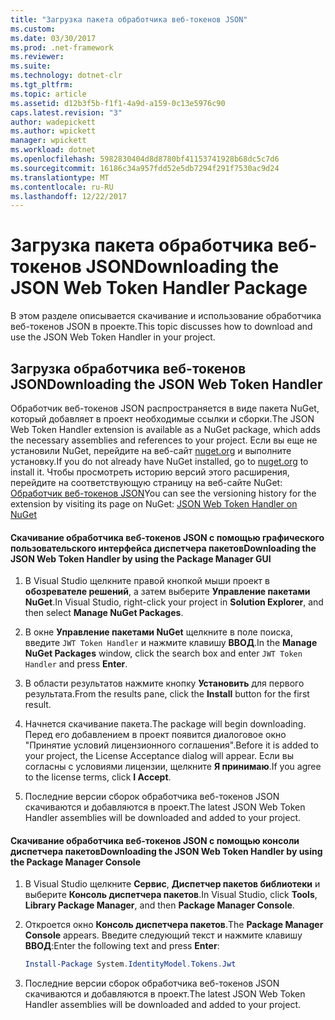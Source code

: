 ```yaml
---
title: "Загрузка пакета обработчика веб-токенов JSON"
ms.custom: 
ms.date: 03/30/2017
ms.prod: .net-framework
ms.reviewer: 
ms.suite: 
ms.technology: dotnet-clr
ms.tgt_pltfrm: 
ms.topic: article
ms.assetid: d12b3f5b-f1f1-4a9d-a159-0c13e5976c90
caps.latest.revision: "3"
author: wadepickett
ms.author: wpickett
manager: wpickett
ms.workload: dotnet
ms.openlocfilehash: 5982830404d8d8780bf41153741928b68dc5c7d6
ms.sourcegitcommit: 16186c34a957fdd52e5db7294f291f7530ac9d24
ms.translationtype: MT
ms.contentlocale: ru-RU
ms.lasthandoff: 12/22/2017
---
```

# <a name="downloading-the-json-web-token-handler-package"></a><span data-ttu-id="eec77-102">Загрузка пакета обработчика веб-токенов JSON</span><span class="sxs-lookup"><span data-stu-id="eec77-102">Downloading the JSON Web Token Handler Package</span></span>
<span data-ttu-id="eec77-103">В этом разделе описывается скачивание и использование обработчика веб-токенов JSON в проекте.</span><span class="sxs-lookup"><span data-stu-id="eec77-103">This topic discusses how to download and use the JSON Web Token Handler in your project.</span></span>  
  
## <a name="downloading-the-json-web-token-handler"></a><span data-ttu-id="eec77-104">Загрузка обработчика веб-токенов JSON</span><span class="sxs-lookup"><span data-stu-id="eec77-104">Downloading the JSON Web Token Handler</span></span>  
 <span data-ttu-id="eec77-105">Обработчик веб-токенов JSON распространяется в виде пакета NuGet, который добавляет в проект необходимые ссылки и сборки.</span><span class="sxs-lookup"><span data-stu-id="eec77-105">The JSON Web Token Handler extension is available as a NuGet package, which adds the necessary assemblies and references to your project.</span></span> <span data-ttu-id="eec77-106">Если вы еще не установили NuGet, перейдите на веб-сайт [nuget.org](http://nuget.org) и выполните установку.</span><span class="sxs-lookup"><span data-stu-id="eec77-106">If you do not already have NuGet installed, go to [nuget.org](http://nuget.org) to install it.</span></span> <span data-ttu-id="eec77-107">Чтобы просмотреть историю версий этого расширения, перейдите на соответствующую страницу на веб-сайте NuGet: [Обработчик веб-токенов JSON](http://www.nuget.org/packages/System.IdentityModel.Tokens.Jwt/)</span><span class="sxs-lookup"><span data-stu-id="eec77-107">You can see the versioning history for the extension by visiting its page on NuGet: [JSON Web Token Handler on NuGet](http://www.nuget.org/packages/System.IdentityModel.Tokens.Jwt/)</span></span>  
  
#### <a name="downloading-the-json-web-token-handler-by-using-the-package-manager-gui"></a><span data-ttu-id="eec77-108">Скачивание обработчика веб-токенов JSON с помощью графического пользовательского интерфейса диспетчера пакетов</span><span class="sxs-lookup"><span data-stu-id="eec77-108">Downloading the JSON Web Token Handler by using the Package Manager GUI</span></span>  
  
1.  <span data-ttu-id="eec77-109">В Visual Studio щелкните правой кнопкой мыши проект в **обозревателе решений**, а затем выберите **Управление пакетами NuGet**.</span><span class="sxs-lookup"><span data-stu-id="eec77-109">In Visual Studio, right-click your project in **Solution Explorer**, and then select **Manage NuGet Packages**.</span></span>  
  
2.  <span data-ttu-id="eec77-110">В окне **Управление пакетами NuGet** щелкните в поле поиска, введите `JWT Token Handler` и нажмите клавишу **ВВОД**.</span><span class="sxs-lookup"><span data-stu-id="eec77-110">In the **Manage NuGet Packages** window, click the search box and enter `JWT Token Handler` and press **Enter**.</span></span>  
  
3.  <span data-ttu-id="eec77-111">В области результатов нажмите кнопку **Установить** для первого результата.</span><span class="sxs-lookup"><span data-stu-id="eec77-111">From the results pane, click the **Install** button for the first result.</span></span>  
  
4.  <span data-ttu-id="eec77-112">Начнется скачивание пакета.</span><span class="sxs-lookup"><span data-stu-id="eec77-112">The package will begin downloading.</span></span> <span data-ttu-id="eec77-113">Перед его добавлением в проект появится диалоговое окно "Принятие условий лицензионного соглашения".</span><span class="sxs-lookup"><span data-stu-id="eec77-113">Before it is added to your project, the License Acceptance dialog will appear.</span></span> <span data-ttu-id="eec77-114">Если вы согласны с условиями лицензии, щелкните **Я принимаю**.</span><span class="sxs-lookup"><span data-stu-id="eec77-114">If you agree to the license terms, click **I Accept**.</span></span>  
  
5.  <span data-ttu-id="eec77-115">Последние версии сборок обработчика веб-токенов JSON скачиваются и добавляются в проект.</span><span class="sxs-lookup"><span data-stu-id="eec77-115">The latest JSON Web Token Handler assemblies will be downloaded and added to your project.</span></span>  
  
#### <a name="downloading-the-json-web-token-handler-by-using-the-package-manager-console"></a><span data-ttu-id="eec77-116">Скачивание обработчика веб-токенов JSON с помощью консоли диспетчера пакетов</span><span class="sxs-lookup"><span data-stu-id="eec77-116">Downloading the JSON Web Token Handler by using the Package Manager Console</span></span>  
  
1.  <span data-ttu-id="eec77-117">В Visual Studio щелкните **Сервис**, **Диспетчер пакетов библиотеки** и выберите **Консоль диспетчера пакетов**.</span><span class="sxs-lookup"><span data-stu-id="eec77-117">In Visual Studio, click **Tools**, **Library Package Manager**, and then **Package Manager Console**.</span></span>  
  
2.  <span data-ttu-id="eec77-118">Откроется окно **Консоль диспетчера пакетов**.</span><span class="sxs-lookup"><span data-stu-id="eec77-118">The **Package Manager Console** appears.</span></span> <span data-ttu-id="eec77-119">Введите следующий текст и нажмите клавишу **ВВОД**:</span><span class="sxs-lookup"><span data-stu-id="eec77-119">Enter the following text and press **Enter**:</span></span>  
  
    ```powershell  
    Install-Package System.IdentityModel.Tokens.Jwt  
    ```  
  
3.  <span data-ttu-id="eec77-120">Последние версии сборок обработчика веб-токенов JSON скачиваются и добавляются в проект.</span><span class="sxs-lookup"><span data-stu-id="eec77-120">The latest JSON Web Token Handler assemblies will be downloaded and added to your project.</span></span>
